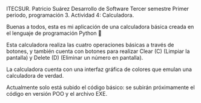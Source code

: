 ITECSUR.
Patricio Suárez
Desarrollo de Software
Tercer semestre
Primer periodo, programación 3.
Actividad 4: Calculadora.

Buenas a todos, esta es mi aplicación de una calculadora básica creada en el lenguaje de programación Python 📲

Esta calculadora realiza las cuatro operaciones básicas a través de botones, y también cuenta con botones para realizar Clear (C) (Limpiar la pantalla) y Delete (D) (Eliminar un número en pantalla).

La calculadora cuenta con una interfaz gráfica de colores que emulan una calculadora de verdad.

Actualmente solo está subido el código básico: se subirán próximamente el código en versión POO y el archivo EXE.

